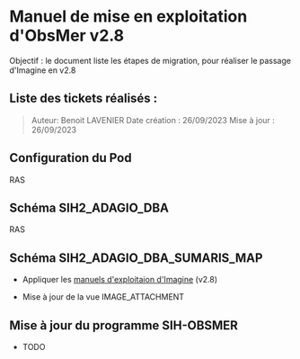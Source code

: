 # Manuel de mise en exploitation d'ObsMer v2.8


Objectif : le document liste les étapes de migration, pour réaliser le passage d'Imagine en v2.8

Liste des tickets réalisés :
- 

> Auteur: Benoit LAVENIER
> Date création : 26/09/2023
> Mise à jour : 26/09/2023

## Configuration du Pod

RAS  

## Schéma SIH2_ADAGIO_DBA

RAS

## Schéma SIH2_ADAGIO_DBA_SUMARIS_MAP

- Appliquer les [manuels d'exploitaion d'Imagine](../../imagine/mex) (v2.8)

- Mise à jour de la vue IMAGE_ATTACHMENT

## Mise à jour du programme SIH-OBSMER

- TODO